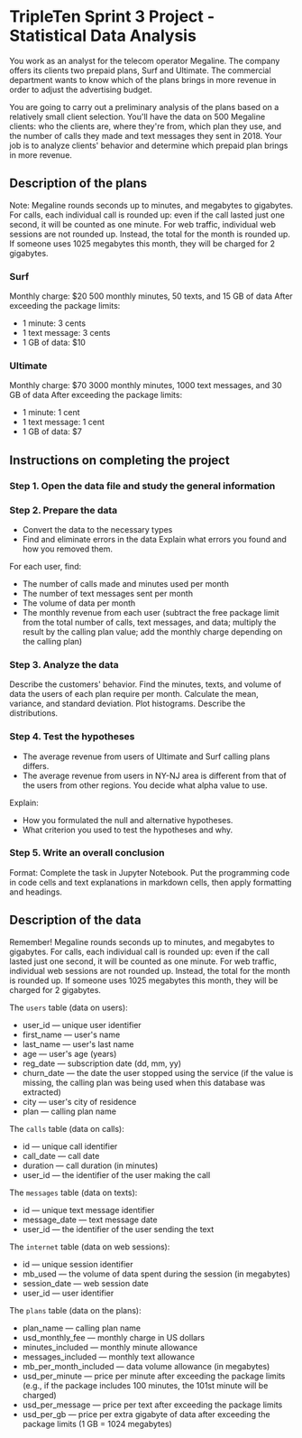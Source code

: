 # TripleTen Sprint 3 Project - Statistical Data Analysis
You work as an analyst for the telecom operator Megaline. The company offers its clients two prepaid plans, Surf and Ultimate. The commercial department wants to know which of the plans brings in more revenue in order to adjust the advertising budget. 

You are going to carry out a preliminary analysis of the plans based on a relatively small client selection. You'll have the data on 500 Megaline clients: who the clients are, where they're from, which plan they use, and the number of calls they made and text messages they sent in 2018. Your job is to analyze clients' behavior and determine which prepaid plan brings in more revenue. 

## Description of the plans
Note: Megaline rounds seconds up to minutes, and megabytes to gigabytes. For calls, each individual call is rounded up: even if the call lasted just one second, it will be counted as one minute. For web traffic, individual web sessions are not rounded up. Instead, the total for the month is rounded up. If someone uses 1025 megabytes this month, they will be charged for 2 gigabytes.

### Surf
Monthly charge: $20
500 monthly minutes, 50 texts, and 15 GB of data
After exceeding the package limits:
- 1 minute: 3 cents
- 1 text message: 3 cents
- 1 GB of data: $10

### Ultimate
Monthly charge: $70
3000 monthly minutes, 1000 text messages, and 30 GB of data
After exceeding the package limits:
- 1 minute: 1 cent
- 1 text message: 1 cent
- 1 GB of data: $7

## Instructions on completing the project
### Step 1. Open the data file and study the general information

### Step 2. Prepare the data
- Convert the data to the necessary types
- Find and eliminate errors in the data
Explain what errors you found and how you removed them. 

For each user, find:
- The number of calls made and minutes used per month
- The number of text messages sent per month
- The volume of data per month
- The monthly revenue from each user (subtract the free package limit from the total number of calls, text messages, and data; multiply the result by the calling plan value; add the monthly charge depending on the calling plan)

### Step 3. Analyze the data
Describe the customers' behavior. Find the minutes, texts, and volume of data the users of each plan require per month. Calculate the mean, variance, and standard deviation. Plot histograms. Describe the distributions. 

### Step 4. Test the hypotheses
- The average revenue from users of Ultimate and Surf calling plans differs.
- The average revenue from users in NY-NJ area is different from that of the users from other regions.
You decide what alpha value to use.

Explain:
- How you formulated the null and alternative hypotheses.
- What criterion you used to test the hypotheses and why.

### Step 5. Write an overall conclusion
Format: Complete the task in Jupyter Notebook. Put the programming code in code cells and text explanations in markdown cells, then apply formatting and headings.

## Description of the data
Remember! Megaline rounds seconds up to minutes, and megabytes to gigabytes. For calls, each individual call is rounded up: even if the call lasted just one second, it will be counted as one minute. For web traffic, individual web sessions are not rounded up. Instead, the total for the month is rounded up. If someone uses 1025 megabytes this month, they will be charged for 2 gigabytes.

The `users` table (data on users):
- user_id — unique user identifier
- first_name — user's name
- last_name — user's last name
- age — user's age (years)
- reg_date — subscription date (dd, mm, yy)
- churn_date — the date the user stopped using the service (if the value is missing, the calling plan was being used when this database was extracted)
- city — user's city of residence
- plan — calling plan name

The `calls` table (data on calls):
- id — unique call identifier
- call_date — call date
- duration — call duration (in minutes)
- user_id — the identifier of the user making the call

The `messages` table (data on texts):
- id — unique text message identifier
- message_date — text message date
- user_id — the identifier of the user sending the text

The `internet` table (data on web sessions):
- id — unique session identifier
- mb_used — the volume of data spent during the session (in megabytes)
- session_date — web session date
- user_id — user identifier

The `plans` table (data on the plans):
- plan_name — calling plan name
- usd_monthly_fee — monthly charge in US dollars
- minutes_included — monthly minute allowance
- messages_included — monthly text allowance
- mb_per_month_included — data volume allowance (in megabytes)
- usd_per_minute — price per minute after exceeding the package limits (e.g., if the package includes 100 minutes, the 101st minute will be charged)
- usd_per_message — price per text after exceeding the package limits
- usd_per_gb — price per extra gigabyte of data after exceeding the package limits (1 GB = 1024 megabytes)

